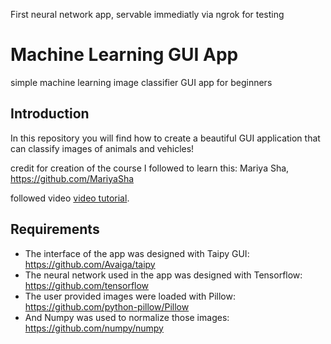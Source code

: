 First neural network app, servable immediatly via ngrok for testing

# Machine Learning GUI App
simple machine learning image classifier GUI app for beginners

## Introduction

In this repository you will find how to create a beautiful GUI application that can classify images of animals and vehicles!

credit for creation of the course I followed to learn this: Mariya Sha, https://github.com/MariyaSha

followed video <a href="https://youtu.be/h0dglh9elCw" target="_blank">video tutorial</a>.

## Requirements
- The interface of the app was designed with Taipy GUI: https://github.com/Avaiga/taipy
- The neural network used in the app was designed with Tensorflow: https://github.com/tensorflow
- The user provided images were loaded with Pillow: https://github.com/python-pillow/Pillow
- And Numpy was used to normalize those images: https://github.com/numpy/numpy


